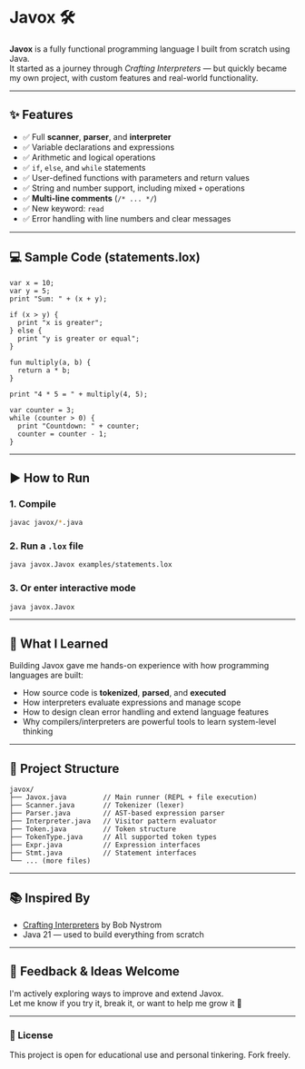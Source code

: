 # Javox 🛠️

**Javox** is a fully functional programming language I built from scratch using Java.  
It started as a journey through *Crafting Interpreters* — but quickly became my own project, with custom features and real-world functionality.

---

## ✨ Features

- ✅ Full **scanner**, **parser**, and **interpreter**
- ✅ Variable declarations and expressions
- ✅ Arithmetic and logical operations
- ✅ `if`, `else`, and `while` statements
- ✅ User-defined functions with parameters and return values
- ✅ String and number support, including mixed `+` operations
- ✅ **Multi-line comments** (`/* ... */`)
- ✅ New keyword: `read`
- ✅ Error handling with line numbers and clear messages

---

## 💻 Sample Code (statements.lox)

```lox
var x = 10;
var y = 5;
print "Sum: " + (x + y);

if (x > y) {
  print "x is greater";
} else {
  print "y is greater or equal";
}

fun multiply(a, b) {
  return a * b;
}

print "4 * 5 = " + multiply(4, 5);

var counter = 3;
while (counter > 0) {
  print "Countdown: " + counter;
  counter = counter - 1;
}
```

---

## ▶️ How to Run

### 1. Compile

```bash
javac javox/*.java
```

### 2. Run a `.lox` file

```bash
java javox.Javox examples/statements.lox
```

### 3. Or enter interactive mode

```bash
java javox.Javox
```

---

## 🧠 What I Learned

Building Javox gave me hands-on experience with how programming languages are built:

- How source code is **tokenized**, **parsed**, and **executed**
- How interpreters evaluate expressions and manage scope
- How to design clean error handling and extend language features
- Why compilers/interpreters are powerful tools to learn system-level thinking

---

## 📁 Project Structure

```
javox/
├── Javox.java         // Main runner (REPL + file execution)
├── Scanner.java       // Tokenizer (lexer)
├── Parser.java        // AST-based expression parser
├── Interpreter.java   // Visitor pattern evaluator
├── Token.java         // Token structure
├── TokenType.java     // All supported token types
├── Expr.java          // Expression interfaces
├── Stmt.java          // Statement interfaces
└── ... (more files)
```

---

## 📚 Inspired By

- [Crafting Interpreters](https://craftinginterpreters.com/) by Bob Nystrom  
- Java 21 — used to build everything from scratch

---

## 🤝 Feedback & Ideas Welcome

I'm actively exploring ways to improve and extend Javox.  
Let me know if you try it, break it, or want to help me grow it 🚀

---

### 🔗 License

This project is open for educational use and personal tinkering. Fork freely.
